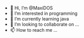 - 👋 Hi, I’m @MaxiDOS
- 👀 I’m interested in programming
- 🌱 I’m currently learning java
- 💞️ I’m looking to collaborate on ...
- 📫 How to reach me ...

<!---
MaxiDOS/MaxiDOS is a ✨ special ✨ repository because its `README.md` (this file) appears on your GitHub profile.
You can click the Preview link to take a look at your changes.
--->
